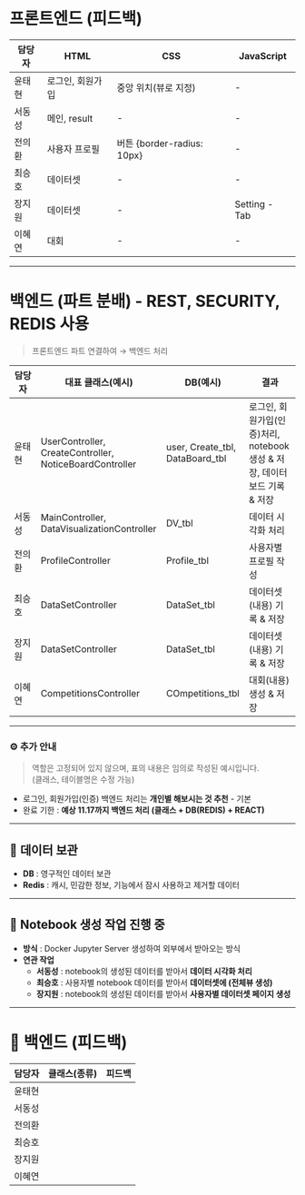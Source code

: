 # 프론트엔드 (피드백)

| 담당자 | HTML | CSS | JavaScript |
|--------|-------|------|-------------|
| 윤태현 | 로그인, 회원가입 | 중앙 위치(뷰로 지정) | - |
| 서동성 | 메인, result | - | - |
| 전의환 | 사용자 프로필 | 버튼 {border-radius: 10px} | - |
| 최승호 | 데이터셋 | - | - |
| 장지원 | 데이터셋 | - | Setting - Tab |
| 이혜연 | 대회 | - | - |


---

# 백엔드 (파트 분배) - REST, SECURITY, REDIS 사용
> 프론트엔드 파트 연결하여 → 백엔드 처리

| 담당자 | 대표 클래스(예시) | DB(예시) | 결과 |
|--------|------------------|-----------|--------|
| 윤태현　 | UserController, CreateController, NoticeBoardController | user, Create_tbl, DataBoard_tbl | 로그인, 회원가입(인증)처리, notebook 생성 & 저장, 데이터 보드 기록 & 저장 |
| 서동성 | MainController, DataVisualizationController | DV_tbl | 데이터 시각화 처리 |
| 전의환 | ProfileController | Profile_tbl | 사용자별 프로필 작성 |
| 최승호 | DataSetController | DataSet_tbl | 데이터셋(내용) 기록 & 저장 |
| 장지원 | DataSetController | DataSet_tbl | 데이터셋(내용) 기록 & 저장 |
| 이혜연 | CompetitionsController | COmpetitions_tbl | 대회(내용) 생성 & 저장 |


---

### ⚙️ 추가 안내

> 역할은 고정되어 있지 않으며, 표의 내용은 임의로 작성된 예시입니다.  
> (클래스, 테이블명은 수정 가능)

- 로그인, 회원가입(인증) 백엔드 처리는 **개인별 해보시는 것 추천** - 기본  
- 완료 기한 : **예상 11.17까지 백엔드 처리 (클래스 + DB(REDIS) + REACT)**

---

## 💾 데이터 보관

- **DB** : 영구적인 데이터 보관  
- **Redis** : 캐시, 민감한 정보, 기능에서 잠시 사용하고 제거할 데이터  

---

## 📒 Notebook 생성 작업 진행 중

- **방식** : Docker Jupyter Server 생성하여 외부에서 받아오는 방식  
- **연관 작업**
  - **서동성** : notebook의 생성된 데이터를 받아서 **데이터 시각화 처리**
  - **최승호** : 사용자별 notebook 데이터를 받아서 **데이터셋에 (전체뷰 생성)**
  - **장지원** : notebook의 생성된 데이터를 받아서 **사용자별 데이터셋 페이지 생성**

---

# 🧠 백엔드 (피드백)

| 담당자 | 클래스(종류) | 피드백 |
|--------|---------------|---------|
| 윤태현 |  |  |
| 서동성 |  |  |
| 전의환 |  |  |
| 최승호 |  |  |
| 장지원 |  |  |
| 이혜연 |  |  |

